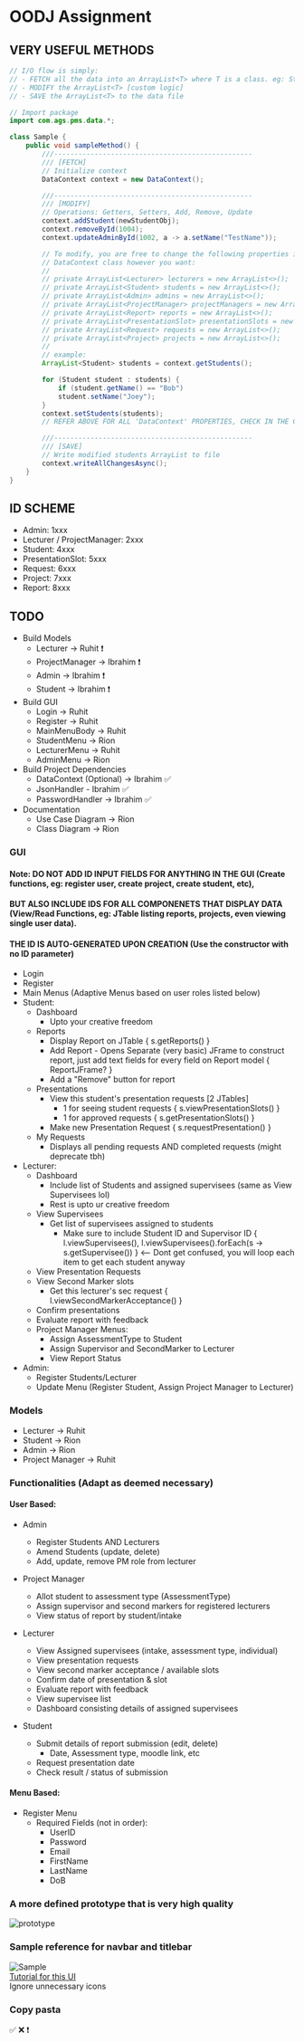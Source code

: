 # OODJ Assignment

## VERY USEFUL METHODS

```java
// I/O flow is simply:
// - FETCH all the data into an ArrayList<T> where T is a class. eg: Student, Admin
// - MODIFY the ArrayList<T> [custom logic]
// - SAVE the ArrayList<T> to the data file

// Import package
import com.ags.pms.data.*;

class Sample {
    public void sampleMethod() {
        ///-------------------------------------------------
        /// [FETCH]
        // Initialize context
        DataContext context = new DataContext();

        ///-------------------------------------------------
        /// [MODIFY]
        // Operations: Getters, Setters, Add, Remove, Update
        context.addStudent(newStudentObj);
        context.removeById(1004);
        context.updateAdminById(1002, a -> a.setName("TestName"));

        // To modify, you are free to change the following properties inside the 
        // DataContext class however you want:
        //
        // private ArrayList<Lecturer> lecturers = new ArrayList<>();
        // private ArrayList<Student> students = new ArrayList<>();
        // private ArrayList<Admin> admins = new ArrayList<>();
        // private ArrayList<ProjectManager> projectManagers = new ArrayList<>();
        // private ArrayList<Report> reports = new ArrayList<>();
        // private ArrayList<PresentationSlot> presentationSlots = new ArrayList<>();
        // private ArrayList<Request> requests = new ArrayList<>();
        // private ArrayList<Project> projects = new ArrayList<>();
        //
        // example:
        ArrayList<Student> students = context.getStudents();

        for (Student student : students) {
            if (student.getName() == "Bob")
            student.setName("Joey");
        }
        context.setStudents(students);
        // REFER ABOVE FOR ALL 'DataContext' PROPERTIES, CHECK IN THE CLASS FOR UPDATED LIST

        ///-------------------------------------------------
        /// [SAVE]
        // Write modified students ArrayList to file
        context.writeAllChangesAsync();
    }
}
```

## ID SCHEME
- Admin: 1xxx
- Lecturer / ProjectManager: 2xxx
- Student: 4xxx
- PresentationSlot: 5xxx
- Request: 6xxx
- Project: 7xxx
- Report: 8xxx

## TODO
- Build Models
    - Lecturer -> Ruhit ❗
    - ProjectManager -> Ibrahim ❗
    - Admin -> Ibrahim ❗
    - Student -> Ibrahim ❗
- Build GUI
    - Login -> Ruhit
    - Register -> Ruhit
    - MainMenuBody -> Ruhit
    - StudentMenu -> Rion
    - LecturerMenu -> Ruhit
    - AdminMenu -> Rion
- Build Project Dependencies
    - DataContext (Optional) -> Ibrahim ✅
    - JsonHandler - Ibrahim ✅
    - PasswordHandler -> Ibrahim ✅
- Documentation
    - Use Case Diagram -> Rion
    - Class Diagram -> Rion

### GUI
#### Note: DO NOT ADD ID INPUT FIELDS FOR ANYTHING IN THE GUI (Create functions, eg: register user, create project, create student, etc), 
#### BUT ALSO INCLUDE IDS FOR ALL COMPONENETS THAT DISPLAY DATA (View/Read Functions, eg: JTable listing reports, projects, even viewing single user data). 
#### THE ID IS AUTO-GENERATED UPON CREATION (Use the constructor with no ID parameter)
- Login
- Register
- Main Menus (Adaptive Menus based on user roles listed below)
- Student:
    - Dashboard
        - Upto your creative freedom
    - Reports
        - Display Report on JTable { s.getReports() }
        - Add Report - Opens Separate (very basic) JFrame to construct report, just add text fields for every field on Report model { ReportJFrame? }
        - Add a "Remove" button for report
    - Presentations
        - View this student's presentation requests [2 JTables]
            - 1 for seeing student requests { s.viewPresentationSlots() }
            - 1 for approved requests { s.getPresentationSlots() }
        - Make new Presentation Request { s.requestPresentation() }
    - My Requests
        - Displays all pending requests AND completed requests (might deprecate tbh)
- Lecturer:
    - Dashboard
        - Include list of Students and assigned supervisees (same as View Supervisees lol)
        - Rest is upto ur creative freedom
    - View Supervisees
        - Get list of supervisees assigned to students 
            - Make sure to include Student ID and Supervisor ID { l.viewSupervisees(), l.viewSupervisees().forEach(s -> s.getSupervisee()) } <-- Dont get confused, you will loop each item to get each student anyway
    - View Presentation Requests
    - View Second Marker slots
        - Get this lecturer's sec request { l.viewSecondMarkerAcceptance() }
    - Confirm presentations
    - Evaluate report with feedback
    - Project Manager Menus:
        - Assign AssessmentType to Student
        - Assign Supervisor and SecondMarker to Lecturer
        - View Report Status
- Admin:
    - Register Students/Lecturer
    - Update Menu (Register Student,  Assign Project Manager to Lecturer)


### Models
- Lecturer -> Ruhit
- Student -> Rion
- Admin -> Rion
- Project Manager -> Ruhit

### Functionalities (Adapt as deemed necessary)
#### User Based:
- Admin
    - Register Students AND Lecturers
    - Amend Students (update, delete)
    - Add, update, remove PM role from lecturer

- Project Manager
    - Allot student to assessment type (AssessmentType)
    - Assign supervisor and second markers for registered lecturers
    - View status of report by student/intake

- Lecturer
    - View Assigned supervisees (intake, assessment type, individual)
    - View presentation requests
    - View second marker acceptance / available slots
    - Confirm date of presentation & slot
    - Evaluate report with feedback
    - View supervisee list
    - Dashboard consisting details of assigned supervisees

- Student
    - Submit details of report submission (edit, delete)
        - Date, Assessment type, moodle link, etc
    - Request presentation date
    - Check result / status of submission

#### Menu Based:
- Register Menu
    - Required Fields (not in order): 
        - UserID
        - Password 
        - Email
        - FirstName
        - LastName
        - DoB

### A more defined prototype that is very high quality
![prototype](https://i.imgur.com/WVzjwj1.png)
### Sample reference for navbar and titlebar
![Sample](https://external-content.duckduckgo.com/iu/?u=https%3A%2F%2Fwww.ijraset.com%2Fimages%2Ftext_version_uploads%2Fimag%25201_4136.png&f=1&nofb=1&ipt=5f5bd7f69bd30eba2e928849c826361dad820541aafe46b8ea2f463229e94754&ipo=images)<br>
[Tutorial for this UI](https://youtube.com/playlist?list=PLjrrZBv_CFYQgCFsHTzfIqtypsWF2KBvJ&si=fGg8GQiqHL31PDAO)<br>
Ignore unnecessary icons
### Copy pasta
✅
❌
❗